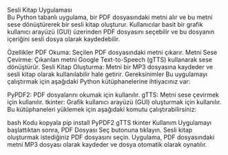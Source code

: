 Sesli Kitap Uygulaması <br>
Bu Python tabanlı uygulama, bir PDF dosyasındaki metni alır ve bu metni sese dönüştürerek bir sesli kitap oluşturur. Kullanıcılar basit bir grafik kullanıcı arayüzü (GUI) üzerinden PDF dosyasını seçebilir ve bu dosyanın içeriğini sesli dosya olarak kaydedebilir.

Özellikler
PDF Okuma: Seçilen PDF dosyasındaki metni çıkarır.
Metni Sese Çevirme: Çıkarılan metni Google Text-to-Speech (gTTS) kullanarak sese dönüştürür.
Sesli Kitap Oluşturma: Metni bir MP3 dosyasına kaydeder ve sesli kitap olarak kullanılabilir hale getirir.
Gereksinimler
Bu uygulamayı çalıştırmak için aşağıdaki Python kütüphanelerine ihtiyacınız var:

PyPDF2: PDF dosyalarını okumak için kullanılır.
gTTS: Metni sese çevirmek için kullanılır.
tkinter: Grafik kullanıcı arayüzü (GUI) oluşturmak için kullanılır.
Bu kütüphaneleri yüklemek için aşağıdaki komutu çalıştırabilirsiniz:

bash
Kodu kopyala
pip install PyPDF2 gTTS tkinter
Kullanım
Uygulamayı başlattıktan sonra, PDF Dosyası Seç butonuna tıklayın.
Sesli kitap oluşturmak istediğiniz PDF dosyasını seçin.
Uygulama, PDF dosyasındaki metni MP3 dosyası olarak kaydeder ve dosya otomatik olarak oynatılır.

